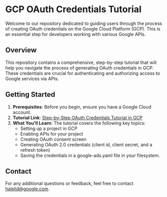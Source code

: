 
# GCP OAuth Credentials Tutorial

Welcome to our repository dedicated to guiding users through the process of creating OAuth credentials on the Google Cloud Platform (GCP). This is an essential step for developers working with various Google APIs.

## Overview

This repository contains a comprehensive, step-by-step tutorial that will help you navigate the process of generating OAuth credentials in GCP. These credentials are crucial for authenticating and authorizing access to Google services via APIs.

## Getting Started

1. **Prerequisites**: Before you begin, ensure you have a Google Cloud account.
2. **Tutorial Link**: [Step-by-Step OAuth Credentials Tutorial in GCP](https://console.cloud.google.com/?cloudshell=true&cloudshell_git_repo=https://github.com/halelidan/test_repo&cloudshell_tutorial=walkthrough.md)
3. **What You'll Learn**: The tutorial covers the following key topics:
   - Setting up a project in GCP
   - Enabling APIs for your project
   - Creating OAuth consent screen
   - Generating OAuth 2.0 credentials (client id, client secret, and a refresh token)
   - Saving the credentials in a google-ads.yaml file in your filesystem. 

## Contact

For any additional questions or feedback, feel free to contact [halelid@google.com](mailto:halelid@google.com).
